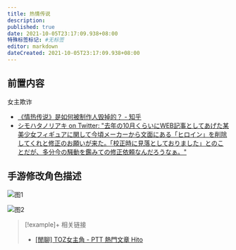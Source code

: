 ```yaml
---
title: 热情传说
description:
published: true
date: 2021-10-05T23:17:09.938+08:00
特殊标签标记: #无标签
editor: markdown
dateCreated: 2021-10-05T23:17:09.938+08:00
---
```


## 前置内容

女主欺诈

+   [《情热传说》是如何被制作人毁掉的？ - 知乎](https://zhuanlan.zhihu.com/p/25901470)
+   [シモハタノリアキ on Twitter: "去年の10月くらいにWEB記事としてあげた某美少女フィギュアに関して今頃メーカーから文面にある「ヒロイン」を削除してくれと修正のお願いが来た。「校正時に見落としておりました」とのことだが、多分今の騒動を鑑みての修正依頼なんだろうなぁ。"](https://archive.is/jhFY2 "https://twitter.com/billy_P/status/562222386984914946")

<!--
[『テイルズ オブ ゼスティリア』より、アリーシャが立体化！ - 電撃ホビーウェブ](https://web.archive.org/web/20211005123240/https://hobby.dengeki.com/news/39018/)
-->

## 手游修改角色描述

![图1](https://web.archive.org/web/20211005123221im_/http://livedoor.4.blogimg.jp/hatima/imgs/7/9/79bcf57e.jpg)

![图2](https://web.archive.org/web/20211005123221im_/https://i.imgur.com/pfJqahM.jpg)

> [!example]+ 相关链接
> + [[閒聊] TOZ女主角 - PTT 熱門文章 Hito](https://web.archive.org/web/20211005123221/https://ptthito.com/talesseries/m-1422848449-a-0a2/)
